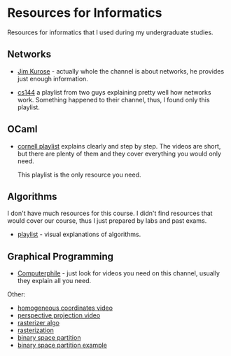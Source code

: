 # Resources for Informatics

Resources for informatics that I used during my undergraduate studies.

## Networks

- [Jim Kurose](https://www.youtube.com/@JimKurose) - actually whole the channel
  is about networks, he provides just enough information.

- [cs144](https://www.youtube.com/playlist?list=PL6RdenZrxrw9inR-IJv-erlOKRHjymxMN)
  a playlist from two guys explaining pretty well how networks work. Something
  happened to their channel, thus, I found only this playlist.

## OCaml
- [cornell
  playlist](https://www.youtube.com/playlist?list=PLre5AT9JnKShBOPeuiD9b-I4XROIJhkIU)
  explains clearly and step by step. The videos are short, but there are
  plenty of them and they cover everything you would only need.

  This playlist is the only resource you need.

## Algorithms
I don't have much resources for this course. I didn't find resources that would
cover our course, thus I just prepared by labs and past exams.

- [playlist](https://www.youtube.com/playlist?list=PLDV1Zeh2NRsDfGc8rbQ0_58oEZQVtvoIc) - visual explanations of algorithms.

## Graphical Programming 
- [Computerphile](https://www.youtube.com/@Computerphile) - just look for videos you need on this channel, usually they explain all you need.

Other:
- [homogeneous coordinates video](https://www.youtube.com/watch?v=o-xwmTODTUI)
- [perspective projection video](https://www.youtube.com/watch?v=U0_ONQQ5ZNM)
- [rasterizer algo](https://www.youtube.com/watch?v=t7Ztio8cwqM)
- [rasterization](https://www.youtube.com/watch?v=htSGrJJOtAk)
- [binary space partition](https://www.youtube.com/watch?v=yTRzfKh4Tg0)
- [binary space partition example](https://www.youtube.com/watch?v=wLHXn8IlAiA)
